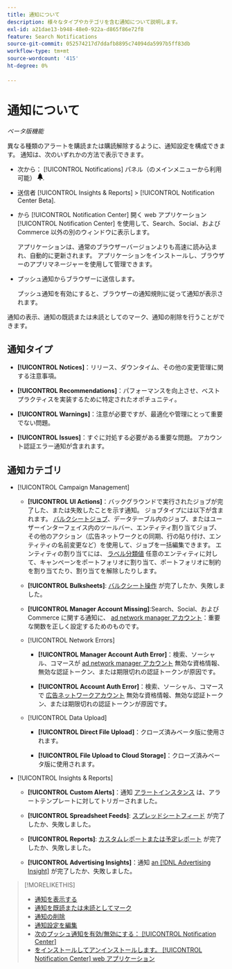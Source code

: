 ```yaml
---
title: 通知について
description: 様々なタイプやカテゴリを含む通知について説明します。
exl-id: a21dae13-b948-48e0-922a-d865f86e72f8
feature: Search Notifications
source-git-commit: 052574217d7ddafb8895c74094da5997b5ff83db
workflow-type: tm+mt
source-wordcount: '415'
ht-degree: 0%

---
```


# 通知について

*ベータ版機能*

異なる種類のアラートを購読または購読解除するように、通知設定を構成できます。 通知は、次のいずれかの方法で表示できます。

* 次から： [!UICONTROL Notifications] パネル（のメインメニューから利用可能） ![通知](/help/search-social-commerce/assets/notifications-panel.png "通知").

* 送信者 [!UICONTROL Insights & Reports] > [!UICONTROL Notification Center Beta].

* から [!UICONTROL Notification Center] 開く web アプリケーション [!UICONTROL Notification Center] を使用して、Search、Social、および Commerce 以外の別のウィンドウに表示します。

  アプリケーションは、通常のブラウザーバージョンよりも高速に読み込まれ、自動的に更新されます。 アプリケーションをインストールし、ブラウザーのアプリマネージャーを使用して管理できます。

* プッシュ通知からブラウザーに送信します。

  プッシュ通知を有効にすると、ブラウザーの通知規則に従って通知が表示されます。

通知の表示、通知の既読または未読としてのマーク、通知の削除を行うことができます。

## 通知タイプ

* **[!UICONTROL Notices]**：リリース、ダウンタイム、その他の変更管理に関する注意事項。

* **[!UICONTROL Recommendations]**：パフォーマンスを向上させ、ベストプラクティスを実装するために特定されたオポチュニティ。

* **[!UICONTROL Warnings]**：注意が必要ですが、最適化や管理にとって重要でない問題。

* **[!UICONTROL Issues]**：すぐに対処する必要がある重要な問題。 アカウント認証エラー通知が含まれます。

## 通知カテゴリ

* [!UICONTROL Campaign Management]

   * **[!UICONTROL UI Actions]**：バックグラウンドで実行されたジョブが完了した、または失敗したことを示す通知。 ジョブタイプには以下が含まれます。 [バルクシートジョブ](/help/search-social-commerce/campaign-management/bulksheets/bulksheet-about.md)、データテーブル内のジョブ、またはユーザーインターフェイス内のツールバー、エンティティ割り当てジョブ、その他のアクション（広告ネットワークとの同期、行の貼り付け、エンティティの名前変更など）を使用して、ジョブを一括編集できます。 エンティティの割り当てには、 [ラベル分類値](/help/search-social-commerce/campaign-management/label-classifications/classification-about.md) 任意のエンティティに対して、キャンペーンをポートフォリオに割り当て、ポートフォリオに制約を割り当てたり、割り当てを解除したりします。<!--Link "constraint" to constraint-about.md if that file is ever public -->

   * **[!UICONTROL Bulksheets]**: [バルクシート操作](/help/search-social-commerce/campaign-management/bulksheets/bulksheet-about.md) が完了したか、失敗しました。

   * **[!UICONTROL Manager Account Missing]**:Search、Social、および Commerce に関する通知に、 [ad network manager アカウント](/help/search-social-commerce/admin/manager-accounts.md)：重要な関数を正しく設定するためのものです。

  <!--
  * [!UICONTROL Setup Errors]
  
    * **[!UICONTROL Adobe Analytics Tracking Setup Error]**: : Notifications that the [!UICONTROL Landing Page Suffix] value is incorrect, missing, or contains an incorrect s_kwcid template; or it's overridden at a lower level by an incorrect value.
    
    * **[!UICONTROL Manager Account Missing]**: Notifications that Search, Social, & Commerce is missing the credentials for an [ad network manager account](/help/search-social-commerce/admin/manager-accounts.md), which are for the correct setup of critical functions.
  -->

   * [!UICONTROL Network Errors]

      * **[!UICONTROL Manager Account Auth Error]**：検索、ソーシャル、コマースが [ad network manager アカウント](/help/search-social-commerce/admin/manager-accounts.md) 無効な資格情報、無効な認証トークン、または期限切れの認証トークンが原因です。

      * **[!UICONTROL Account Auth Error]**：検索、ソーシャル、コマースで [広告ネットワークアカウント](/help/search-social-commerce/campaign-management/accounts/ad-network-account-about.md) 無効な資格情報、無効な認証トークン、または期限切れの認証トークンが原因です。

   * [!UICONTROL Data Upload]

      * **[!UICONTROL Direct File Upload]**：クローズ済みベータ版に使用されます。

      * **[!UICONTROL File Upload to Cloud Storage]**：クローズ済みベータ版に使用されます。

<!--
* [!UICONTROL Optimization]
-->

* [!UICONTROL Insights & Reports]

   * **[!UICONTROL Custom Alerts]**：通知 [アラートインスタンス](/help/search-social-commerce/alerts/alert-about.md) は、アラートテンプレートに対してトリガーされました。

   * **[!UICONTROL Spreadsheet Feeds]**: [スプレッドシートフィード](/help/search-social-commerce/reports/automation/spreadsheet-feeds/spreadsheet-feed-about.md) が完了したか、失敗しました。

   * **[!UICONTROL Reports]**: [カスタムレポートまたは予定レポート](/help/search-social-commerce/reports/report-about.md) が完了したか、失敗しました。

   * **[!UICONTROL Advertising Insights]**：通知 [an [!DNL Advertising Insight]](/help/search-social-commerce/advertising-insights/insight-about.md) が完了したか、失敗しました。

<!--
* [!UICONTROL System]
-->

>[!MORELIKETHIS]
>
>* [通知を表示する](notification-view.md)
>* [通知を既読または未読としてマーク](notification-mark-read-unread.md)
>* [通知の削除](notification-delete.md)
>* [通知設定を編集](notification-edit.md)
>* [次のプッシュ通知を有効/無効にする： [!UICONTROL Notification Center]](notifications-push-enable-disable.md)
>* [をインストールしてアンインストールします。 [!UICONTROL Notification Center] web アプリケーション](notification-app-install-uninstall.md)

